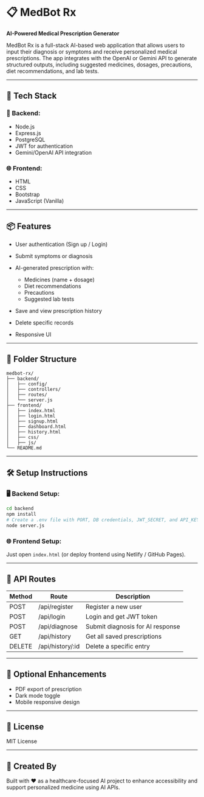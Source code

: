 # 📋 MedBot Rx

**AI-Powered Medical Prescription Generator**

MedBot Rx is a full-stack AI-based web application that allows users to input their diagnosis or symptoms and receive personalized medical prescriptions. The app integrates with the OpenAI or Gemini API to generate structured outputs, including suggested medicines, dosages, precautions, diet recommendations, and lab tests.

---

## 🔧 Tech Stack

### 🚀 Backend:

* Node.js
* Express.js
* PostgreSQL
* JWT for authentication
* Gemini/OpenAI API integration

### 🌐 Frontend:

* HTML
* CSS
* Bootstrap
* JavaScript (Vanilla)

---

## 📦 Features

* User authentication (Sign up / Login)
* Submit symptoms or diagnosis
* AI-generated prescription with:

  * Medicines (name + dosage)
  * Diet recommendations
  * Precautions
  * Suggested lab tests
* Save and view prescription history
* Delete specific records
* Responsive UI

---

## 📁 Folder Structure

```
medbot-rx/
├── backend/
│   ├── config/
│   ├── controllers/
│   ├── routes/
│   └── server.js
├── frontend/
│   ├── index.html
│   ├── login.html
│   ├── signup.html
│   ├── dashboard.html
│   ├── history.html
│   ├── css/
│   ├── js/
└── README.md
```

---

## 🛠️ Setup Instructions

### 🖥 Backend Setup:

```bash
cd backend
npm install
# Create a .env file with PORT, DB credentials, JWT_SECRET, and API_KEY
node server.js
```

### 🌐 Frontend Setup:

Just open `index.html` (or deploy frontend using Netlify / GitHub Pages).

---

## 🔐 API Routes

| Method | Route             | Description                      |
| ------ | ----------------- | -------------------------------- |
| POST   | /api/register     | Register a new user              |
| POST   | /api/login        | Login and get JWT token          |
| POST   | /api/diagnose     | Submit diagnosis for AI response |
| GET    | /api/history      | Get all saved prescriptions      |
| DELETE | /api/history/\:id | Delete a specific entry          |

---

## 🧪 Optional Enhancements

* PDF export of prescription
* Dark mode toggle
* Mobile responsive design

---

## 📄 License

MIT License

---

## 🤖 Created By

Built with ❤️ as a healthcare-focused AI project to enhance accessibility and support personalized medicine using AI APIs.
